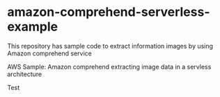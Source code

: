 # amazon-comprehend-serverless-example
This repository has sample code to extract information images by using Amazon comprehend service

AWS Sample: Amazon comprehend extracting image data in a servless architecture

Test
